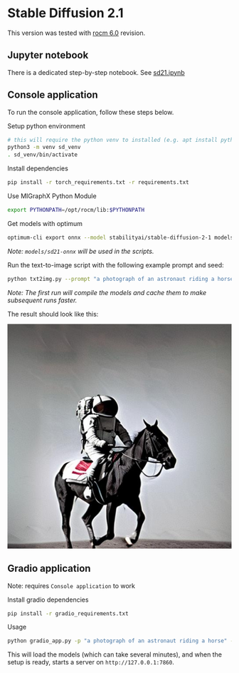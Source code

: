 # Stable Diffusion 2.1

This version was tested with [rocm 6.0](https://github.com/ROCmSoftwarePlatform/AMDMIGraphX/tree/rocm-6.0.0) revision.

## Jupyter notebook

There is a dedicated step-by-step notebook. See [sd21.ipynb](./sd21.ipynb)

## Console application

To run the console application, follow these steps below.

Setup python environment

```bash
# this will require the python venv to installed (e.g. apt install python3.8-venv)
python3 -m venv sd_venv
. sd_venv/bin/activate
```

Install dependencies

```bash
pip install -r torch_requirements.txt -r requirements.txt
```

Use MIGraphX Python Module

```bash
export PYTHONPATH=/opt/rocm/lib:$PYTHONPATH
```

Get models with optimum

```bash
optimum-cli export onnx --model stabilityai/stable-diffusion-2-1 models/sd21-onnx --task stable-diffusion
```
*Note: `models/sd21-onnx` will be used in the scripts.*

Run the text-to-image script with the following example prompt and seed:

```bash
python txt2img.py --prompt "a photograph of an astronaut riding a horse" --seed 13 --output astro_horse.jpg
```
*Note: The first run will compile the models and cache them to make subsequent runs faster.*

The result should look like this:

![example_output.jpg](./example_output.jpg)

## Gradio application

Note: requires `Console application` to work

Install gradio dependencies

```bash
pip install -r gradio_requirements.txt
```

Usage

```bash
python gradio_app.py -p "a photograph of an astronaut riding a horse" --seed 13
```

This will load the models (which can take several minutes), and when the setup is ready, starts a server on `http://127.0.0.1:7860`.
